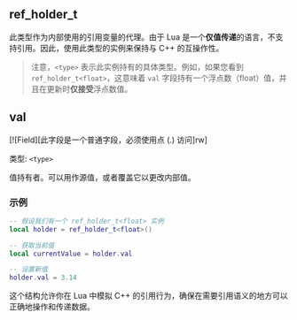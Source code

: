 ## ref_holder_t

此类型作为内部使用的引用变量的代理。由于 Lua 是一个**仅值传递**的语言，不支持引用。因此，使用此类型的实例来保持与 C++ 的互操作性。

> 注意，`<type>` 表示此实例持有的具体类型。例如，如果您看到 `ref_holder_t<float>`，这意味着 `val` 字段持有一个浮点数（float）值，并且在更新时**仅接受**浮点数值。

## val

[![Field][此字段是一个普通字段，必须使用点 (.) 访问]rw]

类型: `<type>`

值持有者。可以用作源值，或者覆盖它以更改内部值。

### 示例

```lua
-- 假设我们有一个 ref_holder_t<float> 实例
local holder = ref_holder_t<float>()

-- 获取当前值
local currentValue = holder.val

-- 设置新值
holder.val = 3.14
```

这个结构允许你在 Lua 中模拟 C++ 的引用行为，确保在需要引用语义的地方可以正确地操作和传递数据。